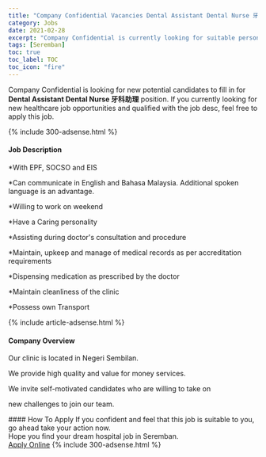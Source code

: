 ```yaml
---
title: "Company Confidential Vacancies Dental Assistant Dental Nurse 牙科助理" 
category: Jobs 
date: 2021-02-28 
excerpt: "Company Confidential is currently looking for suitable person to fill in the Dental Assistant Dental Nurse 牙科助理 which positioned at Seremban" 
tags: [Seremban] 
toc: true 
toc_label: TOC 
toc_icon: "fire" 
--- 
```


<p>Company Confidential is looking for new potential candidates to fill in for <b>Dental Assistant Dental Nurse 牙科助理</b> position. If you currently looking for new healthcare job opportunities and qualified with the job desc, feel free to apply this job.
</p>{% include 300-adsense.html %} 
<div><div><h4>Job Description</h4></div><div><div><span><div><p>*With EPF, SOCSO and EIS</p><p>*Can communicate in English and Bahasa Malaysia. Additional spoken language is an advantage.</p><p>*Willing to work on weekend</p><p>*Have a Caring personality</p><p>*Assisting during doctor's consultation and procedure</p><p>*Maintain, upkeep and manage of medical records as per accreditation requirements</p><p>*Dispensing medication as prescribed by the doctor</p><p>*Maintain cleanliness of the clinic</p><p>*Possess own Transport</p></div></span></div></div></div> 
{% include article-adsense.html %} 
<div><div><h4>Company Overview</h4></div><div><div><span><div><p>Our clinic is located in Negeri Sembilan.</p><p>We provide high quality and value for money services.</p><p>We invite self-motivated candidates who are willing to take on</p><p>new challenges to join our team.</p></div></span></div></div></div> 
#### How To Apply 
If you confident and feel that this job is suitable to you, go ahead take your action now. <br/> 
Hope you find your dream hospital job in Seremban. <br/> 
<a href="https://www.jobstreet.com.my/en/job/dental-assistant-dental-nurse-牙科助理-4491633?jobId=jobstreet-my-job-4491633" class="btn btn--warning" target="_blank" rel="nofollow noopenner">Apply Online</a> 
{% include 300-adsense.html %} 